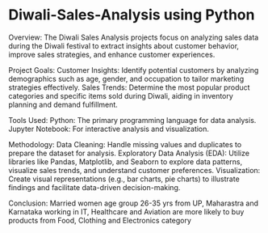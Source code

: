 # Diwali-Sales-Analysis using Python
Overview:
The Diwali Sales Analysis projects  focus on analyzing sales data during the Diwali festival to extract insights about customer behavior, improve 
sales strategies, and enhance customer experiences.

Project Goals:
Customer Insights: Identify potential customers by analyzing demographics such as age, gender, and occupation to tailor marketing strategies effectively.
Sales Trends: Determine the most popular product categories and specific items sold during Diwali, aiding in inventory planning and demand fulfillment.

Tools Used:
Python: The primary programming language for data analysis.
Jupyter Notebook: For interactive analysis and visualization.

Methodology:
Data Cleaning: Handle missing values and duplicates to prepare the dataset for analysis.
Exploratory Data Analysis (EDA): Utilize libraries like Pandas, Matplotlib, and Seaborn to explore data patterns, visualize sales trends, and understand customer preferences.
Visualization: Create visual representations (e.g., bar charts, pie charts) to illustrate findings and facilitate data-driven decision-making.

Conclusion:
Married women age group 26-35 yrs from UP, Maharastra and Karnataka working in IT, Healthcare and Aviation are more likely to buy products from Food, Clothing and Electronics category
